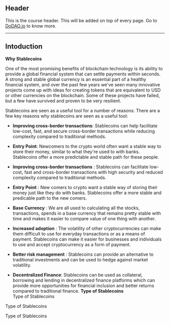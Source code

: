 ## Header
This is the course header. This will be added on top of every page. Go to [DoDAO.io](https://www.dodao.io) to know more.

 ---
 
 ## Intoduction
 
 **Why Stablecoins**        

One of the most promising benefits of blockchain technology is its ability to provide a global financial  system that can settle payments within seconds. A strong and stable global currency is an essential part  of a healthy financial system, and over the past few years we've seen many innovative projects come up with  ideas for creating tokens that are equivalent to USD or other currencies on the blockchain. Some of these projects  have failed, but a few have survived and proven to be very resilient.

Stablecoins are seen as a useful tool for a number of reasons: There are a few key reasons why stablecoins are seen as a useful tool:
- **Improving cross-border transactions**: Stablecoins can help facilitate low-cost, fast, and secure cross-border transactions while reducing complexity compared to traditional methods.
- **Entry Point**: Newcomers to the crypto world often want a stable way to store their money, similar to what  they're used to with banks. Stablecoins offer a more predictable and stable path for these people.
- **Improving cross-border transactions** : Stablecoins can facilitate low-cost, fast and cross-border  transactions with high security and reduced complexity compared to traditional methods.
- **Entry Point** : New comers to crypto want a stable way of storing their money just like they do with banks.
 Stablecoins offer a more stable and predicable path to the new comers.  

- **Base Currency** : We are all used to calculating all the stocks, transactions, spends in a base currency that remains pretty stable with time and makes it easier to compare value of one thing with another.
- **Increased adoption** : The volatility of other cryptocurrencies can make them difficult to use for  everyday transactions or as a means of payment. Stablecoins can make it easier for businesses and  individuals to use and accept cryptocurrency as a form of payment.
- **Better risk management** : Stablecoins can provide an alternative to traditional investments  and can be used to hedge against market volatility.

- **Decentralized Finance**: Stablecoins can be used as collateral, borrowing and lending in decentralized  finance platforms which can provide more opportunities for financial inclusion and better returns compared  to traditional finance. 
 **Type of Stablecoins**        
Type of Stablecoins

Type of Stablecoins

Type of Stablecoins 
 
